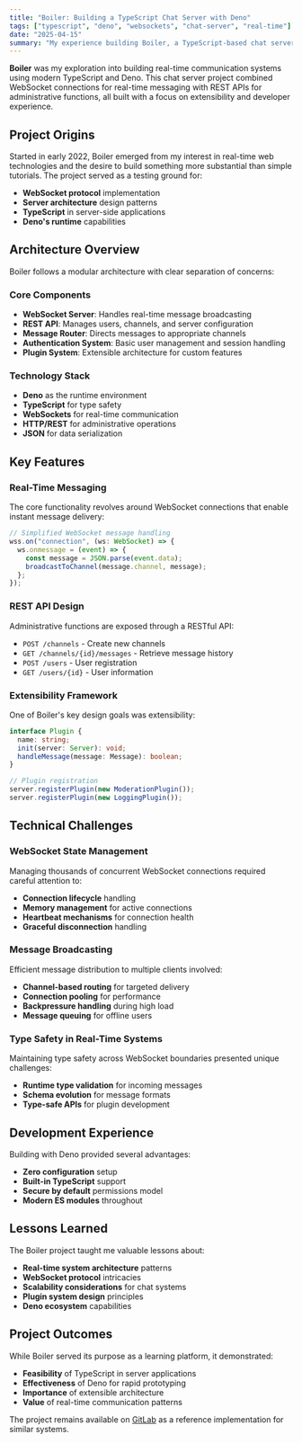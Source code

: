 ```yaml
---
title: "Boiler: Building a TypeScript Chat Server with Deno"
tags: ["typescript", "deno", "websockets", "chat-server", "real-time"]
date: "2025-04-15"
summary: "My experience building Boiler, a TypeScript-based chat server using Deno, WebSockets, and REST APIs - designed for extensibility and developer experimentation."
---
```


**Boiler** was my exploration into building real-time communication systems
using modern TypeScript and Deno. This chat server project combined WebSocket
connections for real-time messaging with REST APIs for administrative functions,
all built with a focus on extensibility and developer experience.

## Project Origins

Started in early 2022, Boiler emerged from my interest in real-time web
technologies and the desire to build something more substantial than simple
tutorials. The project served as a testing ground for:

- **WebSocket protocol** implementation
- **Server architecture** design patterns
- **TypeScript** in server-side applications
- **Deno's runtime** capabilities

## Architecture Overview

Boiler follows a modular architecture with clear separation of concerns:

### Core Components

- **WebSocket Server**: Handles real-time message broadcasting
- **REST API**: Manages users, channels, and server configuration
- **Message Router**: Directs messages to appropriate channels
- **Authentication System**: Basic user management and session handling
- **Plugin System**: Extensible architecture for custom features

### Technology Stack

- **Deno** as the runtime environment
- **TypeScript** for type safety
- **WebSockets** for real-time communication
- **HTTP/REST** for administrative operations
- **JSON** for data serialization

## Key Features

### Real-Time Messaging

The core functionality revolves around WebSocket connections that enable instant
message delivery:

```typescript
// Simplified WebSocket message handling
wss.on("connection", (ws: WebSocket) => {
  ws.onmessage = (event) => {
    const message = JSON.parse(event.data);
    broadcastToChannel(message.channel, message);
  };
});
```

### REST API Design

Administrative functions are exposed through a RESTful API:

- `POST /channels` - Create new channels
- `GET /channels/{id}/messages` - Retrieve message history
- `POST /users` - User registration
- `GET /users/{id}` - User information

### Extensibility Framework

One of Boiler's key design goals was extensibility:

```typescript
interface Plugin {
  name: string;
  init(server: Server): void;
  handleMessage(message: Message): boolean;
}

// Plugin registration
server.registerPlugin(new ModerationPlugin());
server.registerPlugin(new LoggingPlugin());
```

## Technical Challenges

### WebSocket State Management

Managing thousands of concurrent WebSocket connections required careful
attention to:

- **Connection lifecycle** handling
- **Memory management** for active connections
- **Heartbeat mechanisms** for connection health
- **Graceful disconnection** handling

### Message Broadcasting

Efficient message distribution to multiple clients involved:

- **Channel-based routing** for targeted delivery
- **Connection pooling** for performance
- **Backpressure handling** during high load
- **Message queuing** for offline users

### Type Safety in Real-Time Systems

Maintaining type safety across WebSocket boundaries presented unique challenges:

- **Runtime type validation** for incoming messages
- **Schema evolution** for message formats
- **Type-safe APIs** for plugin development

## Development Experience

Building with Deno provided several advantages:

- **Zero configuration** setup
- **Built-in TypeScript** support
- **Secure by default** permissions model
- **Modern ES modules** throughout

## Lessons Learned

The Boiler project taught me valuable lessons about:

- **Real-time system architecture** patterns
- **WebSocket protocol** intricacies
- **Scalability considerations** for chat systems
- **Plugin system design** principles
- **Deno ecosystem** capabilities

## Project Outcomes

While Boiler served its purpose as a learning platform, it demonstrated:

- **Feasibility** of TypeScript in server applications
- **Effectiveness** of Deno for rapid prototyping
- **Importance** of extensible architecture
- **Value** of real-time communication patterns

The project remains available on
[GitLab](https://gitlab.com/Chrono-byte/boiler/) as a reference implementation
for similar systems.
